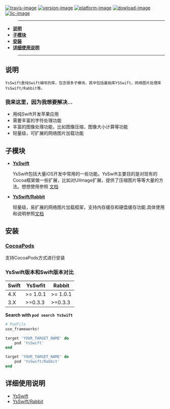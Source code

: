 [![travis-image]][travis-url]
[![version-image]][cocoaspod-url]
[![platform-image]][platform-image]
[![dowload-image]][cocoaspod-url]
[![lic-image]](LICENSE)


>---
- **[说明](#说明)**
- **[子模块](#子模块)**
- **[安装](#安装)**
- **[详细使用说明](#详细使用说明)**
>---
## 说明

    YsSwift是纯Swift编写的库，包含很多子模块，其中包括基础库YSSwift，网络图片处理库YsSwift/Rabbit等。

### 我来这里，因为我想要解决...
- 用纯Swift开发苹果应用
- 需要丰富的字符处理功能
- 丰富的图像处理功能，比如图像压缩，图像大小计算等功能
- 轻量级，可扩展的网络图片加载功能

## 子模块
- **[YsSwift](Animal_CN.md)**

    YsSwift包括大量iOS开发中常用的一些功能。YsSwift主要目的是对现有的Cocoa框架做一些扩展，比如对UIImage扩展，提供了压缩图片等等大量的方法。想想使用参照 [文档](Animal_CN.md)

- **[YsSwift/Rabbit](Rabbit_CN.md)**

    轻量级，易扩展的网络图片加载框架，支持内存缓存和硬盘缓存功能.具体使用和说明参照[文档](Rabbit_CN.md)


## 安装
### [CocoaPods](https://guides.cocoapods.org/using/using-cocoapods.html)
   支持CocoaPods方式进行安装
### YsSwift版本和Swift版本对比

| Swift | YsSwfit       | Rabbit        |
| ----- | ------------- |---------------|
| 4.X   | >= 1.0.1      | >= 1.0.1      |
| 3.X   | >=0.3.3       | >=0.3.3       |

**Search with `pod search YsSwift`**
```ruby
# Podfile
use_frameworks!

target 'YOUR_TARGET_NAME' do
    pod 'YsSwift'
end

target 'YOUR_TARGET_NAME' do
    pod 'YsSwift/Rabbit'
end
```
## 详细使用说明
* [YsSwift](Animal_CN.md)
* [YsSwift/Rabbit](Rabbit_CN.md)

[iOS-url]: https://developer.apple.com/library/content/navigation/#section=Platforms&topic=iOS

[travis-url]: https://travis-ci.org/gb-6k-house/YsSwift
[lic-image]: https://img.shields.io/dub/l/vibe-d.svg
[platform-image]: https://img.shields.io/badge/platform-iOS-orange.svg
[travis-image]: https://travis-ci.org/gb-6k-house/YsSwift.svg?branch=master
[version-image]: https://img.shields.io/cocoapods/v/YsSwift.svg?style=flat
[dowload-image]: https://img.shields.io/cocoapods/dt/YsSwift.svg
[cocoaspod-url]: https://cocoapods.org/pods/YsSwift